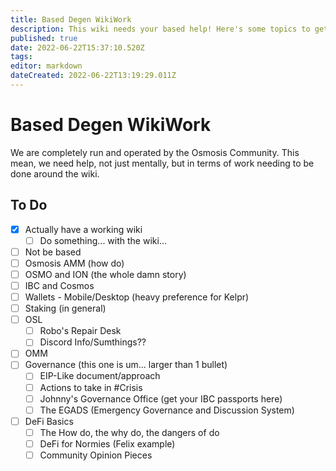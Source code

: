 ```yaml
---
title: Based Degen WikiWork
description: This wiki needs your based help! Here's some topics to get started on.
published: true
date: 2022-06-22T15:37:10.520Z
tags: 
editor: markdown
dateCreated: 2022-06-22T13:19:29.011Z
---
```


# Based Degen WikiWork
We are completely run and operated by the Osmosis Community. This mean, we need help, not just mentally, but in terms of work needing to be done around the wiki.

## To Do

- [x] Actually have a working wiki
	- [ ] Do something... with the wiki...
- [ ] Not be based
- [ ] Osmosis AMM (how do)
- [ ] OSMO and ION (the whole damn story)
- [ ] IBC and Cosmos
- [ ] Wallets - Mobile/Desktop (heavy preference for Kelpr)
- [ ] Staking (in general)
- [ ] OSL
	- [ ] Robo's Repair Desk
  - [ ] Discord Info/Sumthings??
- [ ] OMM
- [ ] Governance (this one is um... larger than 1 bullet)
	- [ ] EIP-Like document/approach
  - [ ] Actions to take in #Crisis
  - [ ] Johnny's Governance Office (get your IBC passports here)
  - [ ] The EGADS (Emergency Governance and Discussion System)
- [ ] DeFi Basics
	- [ ] The How do, the why do, the dangers of do
  - [ ] DeFi for Normies (Felix example)
  - [ ] Community Opinion Pieces
